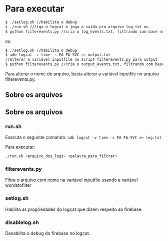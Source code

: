 # Para executar

```sh
$ ./setlog.sh //habilita o debug
$ ./run.sh //liga o logcat e joga a saída pro arquivo log.txt ou 
$ python filterevents.py //cria o log_events.txt, filtrando com base no "Logging event (FE)"
```
ou

```sh
$ ./setlog.sh //habilita o debug
$ adb logcat -v time -s FA FA-SVC >> output.txt 
//alterar a variável inputfile no script filterevents.py para output
$ python filterevents.py //cria o output_events.txt, filtrando com base no "Logging event (FE)"
```

Para alterar o nome do arquivo, basta alterar a variável inputfile no arquivo filterevents.py.

## Sobre os arquivos


## Sobre os arquivos

### run.sh 
Executa o seguinte comando: 
`adb logcat -v time -s FA FA-SVC >> log.txt`

Para executar:
```sh
./run.sh <arquivo_dos_logs> <palavra_para_filtrar>
```

### filterevents.py 
Filtra o arquivo com nome na variável inputfile usando a variável wordstofilter

### setlog.sh
Habilita as propriedades do logcat que dizem respeito ao firebase.

### disablelog.sh
Desabilita o debug do firebase no logcat.
